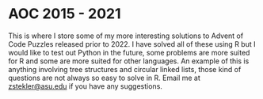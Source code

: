 # AOC 2015 - 2021 
This is where I store some of my more interesting solutions to Advent of Code Puzzles released  prior to 2022.
I have solved all of these using R but I would like to test out Python in the future, some problems are more suited for R and some are more suited 
for other languages. An example of this is anything involving tree structures and circular linked lists, those kind of questions are not always so easy to solve in R. 
Email me at zstekler@asu.edu if you have any suggestions. 
